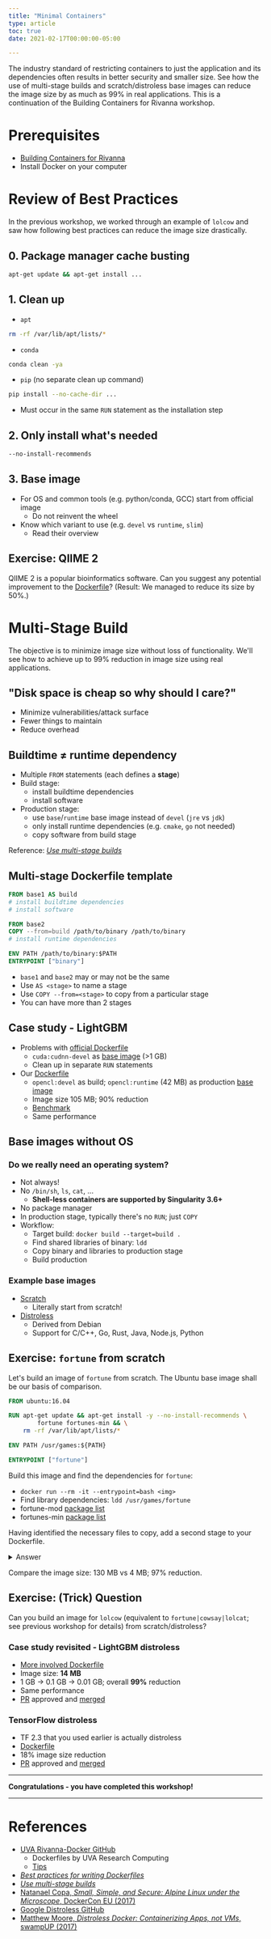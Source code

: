 ```yaml
---
title: "Minimal Containers"
type: article 
toc: true
date: 2021-02-17T00:00:00-05:00

---
```


The industry standard of restricting containers to just the application and its dependencies often results in better security and smaller size. See how the use of multi-stage builds and scratch/distroless base images can reduce the image size by as much as 99% in real applications. This is a continuation of the Building Containers for Rivanna workshop.

# Prerequisites
- [Building Containers for Rivanna](/workshops/building-containers)
- Install Docker on your computer

# Review of Best Practices

In the previous workshop, we worked through an example of `lolcow` and saw how following best practices can reduce the image size drastically.

## 0. Package manager cache busting
```bash
apt-get update && apt-get install ...
```

## 1. Clean up
- `apt`
```bash
rm -rf /var/lib/apt/lists/*
```
- `conda`
```bash
conda clean -ya
```
- `pip` (no separate clean up command)
```bash
pip install --no-cache-dir ...
```
- Must occur in the same `RUN` statement as the installation step

## 2. Only install what's needed
```bash
--no-install-recommends
```

## 3. Base image
- For OS and common tools (e.g. python/conda, GCC) start from official image
    - Do not reinvent the wheel
- Know which variant to use (e.g. `devel` vs `runtime`, `slim`)
    - Read their overview

## Exercise: QIIME 2
QIIME 2 is a popular bioinformatics software. Can you suggest any potential improvement to the [Dockerfile](https://github.com/qiime2/vm-playbooks/blob/0fda9dce42802596756986e2f80c38437872c66e/docker/Dockerfile)? (Result: We managed to reduce its size by 50%.)

# Multi-Stage Build

The objective is to minimize image size without loss of functionality. We'll see how to achieve up to 99% reduction in image size using real applications.

## "Disk space is cheap so why should I care?"
- Minimize vulnerabilities/attack surface
- Fewer things to maintain
- Reduce overhead

## Buildtime $\neq$ runtime dependency

- Multiple `FROM` statements (each defines a **stage**)
- Build stage:
    - install buildtime dependencies
    - install software
- Production stage:
    - use `base`/`runtime` base image instead of `devel` (`jre` vs `jdk`)
    - only install runtime dependencies (e.g. `cmake`, `go` not needed)
    - copy software from build stage

Reference: [_Use multi-stage builds_](https://docs.docker.com/develop/develop-images/multistage-build/)

## Multi-stage Dockerfile template

```dockerfile
FROM base1 AS build
# install buildtime dependencies
# install software

FROM base2
COPY --from=build /path/to/binary /path/to/binary
# install runtime dependencies

ENV PATH /path/to/binary:$PATH
ENTRYPOINT ["binary"]
```

- `base1` and `base2` may or may not be the same
- Use `AS <stage>` to name a stage
- Use `COPY --from=<stage>` to copy from a particular stage
- You can have more than 2 stages

## Case study - LightGBM

- Problems with [official Dockerfile](https://github.com/microsoft/LightGBM/blob/master/docker/gpu/dockerfile.gpu)
    - `cuda:cudnn-devel` as [base image](https://hub.docker.com/r/nvidia/cuda/tags)  (>1 GB)
    - Clean up in separate `RUN` statements
- Our [Dockerfile](https://github.com/uvarc/rivanna-docker/blob/master/lightgbm/2.3.1/Dockerfile)
    - `opencl:devel` as build; `opencl:runtime` (42 MB) as production [base image](https://hub.docker.com/r/nvidia/cuda/tags) 
    - Image size 105 MB; 90% reduction
    - [Benchmark](https://lightgbm.readthedocs.io/en/latest/GPU-Tutorial.html#dataset-preparation)
    - Same performance

## Base images without OS

### Do we really need an operating system?

- Not always!
- No `/bin/sh`, `ls`, `cat`, ...
    - **Shell-less containers are supported by Singularity 3.6+**
- No package manager
- In production stage, typically there's no `RUN`; just `COPY`
- Workflow:
    - Target build: `docker build --target=build .`
    - Find shared libraries of binary: `ldd`
    - Copy binary and libraries to production stage
    - Build production

### Example base images 
- [Scratch](https://hub.docker.com/_/scratch)
    - Literally start from scratch!
- [Distroless](https://github.com/GoogleContainerTools/distroless)
    - Derived from Debian
    - Support for C/C++, Go, Rust, Java, Node.js, Python

## Exercise: `fortune` from scratch

Let's build an image of `fortune` from scratch. The Ubuntu base image shall be our basis of comparison.

```dockerfile
FROM ubuntu:16.04

RUN apt-get update && apt-get install -y --no-install-recommends \
        fortune fortunes-min && \
    rm -rf /var/lib/apt/lists/*

ENV PATH /usr/games:${PATH}

ENTRYPOINT ["fortune"]
```

Build this image and find the dependencies for `fortune`:
- `docker run --rm -it --entrypoint=bash <img>`
- Find library dependencies: `ldd /usr/games/fortune`
- fortune-mod [package list](https://packages.ubuntu.com/xenial/all/fortune-mod/filelist)
- fortunes-min [package list](https://packages.ubuntu.com/xenial/all/fortunes-min/filelist)

Having identified the necessary files to copy, add a second stage to your Dockerfile.

<details><summary>Answer</summary>

```dockerfile
FROM ubuntu:16.04 AS build

RUN apt-get update && apt-get install -y --no-install-recommends \
        fortune fortunes-min && \
    rm -rf /var/lib/apt/lists/*

FROM scratch

# fortune
COPY --from=build /usr/games/fortune /usr/games/fortune
COPY --from=build /usr/lib/x86_64-linux-gnu/librecode.so.0 /usr/lib/x86_64-linux-gnu/librecode.so.0
COPY --from=build /lib/x86_64-linux-gnu/libc.so.6 /lib/x86_64-linux-gnu/libc.so.6
COPY --from=build /lib64/ld-linux-x86-64.so.2 /lib64/ld-linux-x86-64.so.2

# fortunes-min
COPY --from=build /usr/share/doc/fortunes-min/ /usr/share/doc/fortunes-min/
COPY --from=build /usr/share/games/fortunes/ /usr/share/games/fortunes/

ENV PATH /usr/games:${PATH}

ENTRYPOINT ["fortune"]
```

</details>

Compare the image size: 130 MB vs 4 MB; 97% reduction.

## Exercise: (Trick) Question

Can you build an image for `lolcow` (equivalent to `fortune|cowsay|lolcat`; see previous workshop for details) from scratch/distroless? 

### Case study revisited - LightGBM distroless

- [More involved Dockerfile](https://github.com/uvarc/rivanna-docker/blob/master/lightgbm/2.3.1/Dockerfile.distroless)
- Image size: **14 MB**
- 1 GB $\rightarrow$ 0.1 GB $\rightarrow$ 0.01 GB; overall **99%** reduction
- Same performance
- [PR](https://github.com/microsoft/LightGBM/pull/3408) approved and [merged](https://github.com/microsoft/LightGBM/tree/master/docker/gpu)

### TensorFlow distroless

- TF 2.3 that you used earlier is actually distroless
- [Dockerfile](https://github.com/uvarc/rivanna-docker/blob/master/tensorflow/2.3.0/Dockerfile.distroless)
- 18% image size reduction
- [PR](https://github.com/tensorflow/build/pull/13) approved and [merged](https://github.com/tensorflow/build/tree/master/images#distroless-images)

---

**Congratulations - you have completed this workshop!**

---

# References

- [UVA Rivanna-Docker GitHub](https://github.com/uvarc/rivanna-docker)
    - Dockerfiles by UVA Research Computing
    - [Tips](https://github.com/uvarc/rivanna-docker/wiki/Tips)
- [_Best practices for writing Dockerfiles_](https://docs.docker.com/develop/develop-images/dockerfile_best-practices/)
- [_Use multi-stage builds_](https://docs.docker.com/develop/develop-images/multistage-build/)
- [Natanael Copa, _Small, Simple, and Secure: Alpine Linux under the Microscope_, DockerCon EU (2017)](https://youtu.be/sIG2P9k6EjA)
- [Google Distroless GitHub](https://github.com/GoogleContainerTools/distroless)
- [Matthew Moore, _Distroless Docker: Containerizing Apps, not VMs_, swampUP (2017)](https://youtu.be/lviLZFciDv4)
